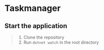 # Taskmanager

## Start the application

> 1.  Clone the repository
> 2.  Run `dotnet watch` in the root directory
